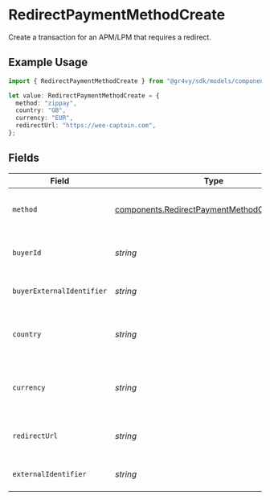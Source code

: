 # RedirectPaymentMethodCreate

Create a transaction for an APM/LPM that requires a redirect.

## Example Usage

```typescript
import { RedirectPaymentMethodCreate } from "@gr4vy/sdk/models/components";

let value: RedirectPaymentMethodCreate = {
  method: "zippay",
  country: "GB",
  currency: "EUR",
  redirectUrl: "https://wee-captain.com",
};
```

## Fields

| Field                                                                                                                   | Type                                                                                                                    | Required                                                                                                                | Description                                                                                                             | Example                                                                                                                 |
| ----------------------------------------------------------------------------------------------------------------------- | ----------------------------------------------------------------------------------------------------------------------- | ----------------------------------------------------------------------------------------------------------------------- | ----------------------------------------------------------------------------------------------------------------------- | ----------------------------------------------------------------------------------------------------------------------- |
| `method`                                                                                                                | [components.RedirectPaymentMethodCreateMethod](../../models/components/redirectpaymentmethodcreatemethod.md)            | :heavy_check_mark:                                                                                                      | The method to use, this can be any of the methods that support redirect requests.                                       | paypal                                                                                                                  |
| `buyerId`                                                                                                               | *string*                                                                                                                | :heavy_minus_sign:                                                                                                      | The `id` of a stored buyer to use Use this instead of the `buyer_external_identifier`.                                  | fe26475d-ec3e-4884-9553-f7356683f7f9                                                                                    |
| `buyerExternalIdentifier`                                                                                               | *string*                                                                                                                | :heavy_minus_sign:                                                                                                      | The `external_identifier` of a stored buyer to use. Use this instead of the `buyer_id`.                                 | buyer-12345                                                                                                             |
| `country`                                                                                                               | *string*                                                                                                                | :heavy_check_mark:                                                                                                      | The 2-letter ISO code of the country to use this payment method for. This is used to select the payment service to use. | DE                                                                                                                      |
| `currency`                                                                                                              | *string*                                                                                                                | :heavy_check_mark:                                                                                                      | The ISO-4217 currency code to use this payment method for. This is used to select the payment service to use.           | EUR                                                                                                                     |
| `redirectUrl`                                                                                                           | *string*                                                                                                                | :heavy_check_mark:                                                                                                      | The redirect URL to redirect a buyer to after they have authorized the payment method.                                  |                                                                                                                         |
| `externalIdentifier`                                                                                                    | *string*                                                                                                                | :heavy_minus_sign:                                                                                                      | The merchant identifier for this payment method.                                                                        | payment-method-12345                                                                                                    |